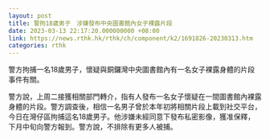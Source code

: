 ```yaml
---
layout: post
title: 警拘18歲男子　涉嫌發布中央圖書館內女子裸露片段
date: 2023-03-13 22:17:20.000000000 +08:00
link: https://news.rthk.hk/rthk/ch/component/k2/1691826-20230313.htm
categories: rthk
---
```


警方拘捕一名18歲男子，懷疑與銅鑼灣中央圖書館內有一名女子裸露身體的片段事件有關。

警方說，上周二接獲相關部門轉介，指有人發布一名女子懷疑在一間圖書館內裸露身體的片段。警方調查後，相信一名男子曾於本年初將相關片段上載到社交平台，今日在灣仔區拘捕這名18歲男子。他涉嫌未經同意下發布私密影像，獲准保釋，下月中旬向警方報到。警方說，不排除有更多人被捕。
